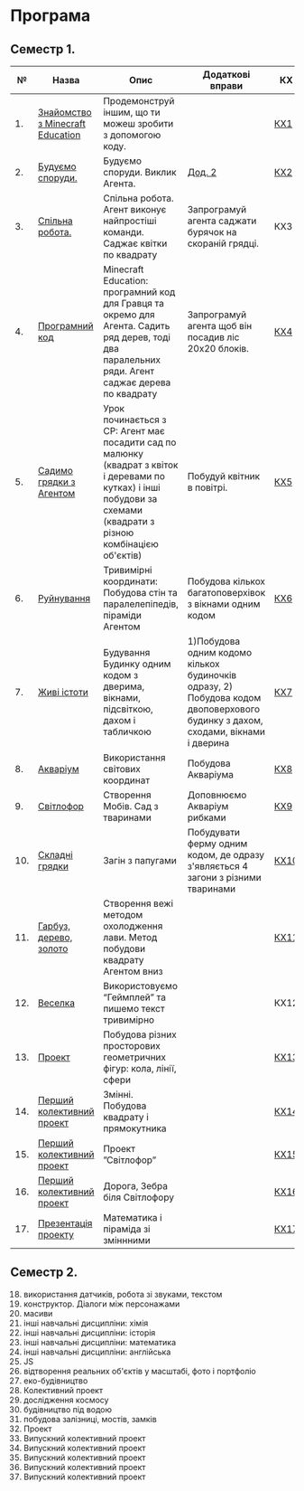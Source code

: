 # Програма
## Семестр 1.

|№|Назва|Опис|Додаткові вправи|КХ|
|---|---|---|---|--|
|1. |<a href = "../02textbook/lesson01">Знайомство з Minecraft Education </a> |Продемонструй іншим, що ти можеш зробити з допомогою коду.||<a href = 'https://create.kahoot.it/share/1-minecraft/ea736e61-2a4c-4605-a115-14220833c706'>КХ1</a>|
|2. |<a href = "../02textbook/lesson02">Будуємо споруди.</a>| Будуємо споруди. Виклик Агента.|<a href = "../06additionaltasks#task2/">Дод. 2</a>|<a href = 'https://create.kahoot.it/share/minecraft-2/2319195d-9fee-4d6d-9516-7c368a8b89f8'>КХ2</a>||
|3. |<a href = "../02textbook/lesson03">Спільна робота.</a> | Спільна робота. Агент виконує найпростіші команди. Саджає квітки по квадрату |Запрограмуй агента саджати бурячок на скораній грядці.|КХ3|
|4. |<a href = "../02textbook/lesson04">Програмний код</a> |Minecraft Education: програмний код для Гравця та окремо для Агента. Садить ряд дерев, тоді два паралельних ряди. Агент саджає дерева по квадрату |Запрограмуй агента щоб він посадив ліс 20х20 блоків.|<a href = 'https://create.kahoot.it/share/minecraft-4/ece3aef7-a443-485b-85ab-783d1ca76e20'>КХ4</a>|
|5. |<a href = "../02textbook/lesson05">Садимо грядки з Агентом </a>| Урок починається з СР: Агент має посадити сад по малюнку (квадрат з квіток і деревами по кутках) і інші побудови за схемами (квадрати з різною комбінацією об'єктів)|Побудуй квітник в повітрі.|<a href = 'https://create.kahoot.it/share/minecraft-5/992867c2-9d62-4584-a4a7-a1ca0c531efc'>КХ5</a>|
|6. |<a href = "../02textbook/lesson06">Руйнування</a>|Тривимірні координати: Побудова стін та  паралелепіпедів, піраміди Агентом|Побудова кількох багатоповерхівок з вікнами одним кодом|<a href = 'https://create.kahoot.it/share/minecraft-ee-6/4f3818f8-d446-49a0-822e-e68e2b18a51d'>КХ6</a>|
|7. |<a href = "../02textbook/lesson07">Живі істоти</a>|Будування Будинку одним кодом з дверима, вікнами, підсвіткою,  дахом і табличкою|1)Побудова одним кодомо кількох будиночків одразу, 2) Побудова кодом двоповерхового будинку з дахом, сходами, вікнами і дверина|<a href = 'https://create.kahoot.it/share/minecraft-ee-6/4f3818f8-d446-49a0-822e-e68e2b18a51d'>КХ7</a>|
|8. |<a href = "../02textbook/lesson08">Акваріум</a>|Використання світових координат|Побудова Акваріума|<a href = 'https://create.kahoot.it/share/minecraft-8/bd212547-7d32-4bd7-b2f9-f234f4d49b99'>КХ8</a>|
|9. |<a href = "../02textbook/lesson09">Світлофор</a>|Створення Мобів. Сад з тваринами|Доповнюємо Акваріум рибками|<a href = 'https://create.kahoot.it/share/minecraft-9/39201af2-d82c-41f4-8588-6e674ff113ff'>КХ9</a>|
|10.|<a href = "../02textbook/lesson10"> Складні грядки</a>|Загін з папугами|Побудувати ферму одним кодом, де одразу з'являється 4 загони з різними тваринами|<a href = 'https://create.kahoot.it/share/minecraft-11/ab1fa7d1-f1e8-4c5e-8f93-d10d3e2e13fe'>КХ10</a>|
|11.|<a href = "../02textbook/lesson11"> Гарбуз, дерево, золото</a>|Створення вежі методом охолодження лави. Метод побудови квадрату Агентом вниз||<a href = 'https://create.kahoot.it/share/minecraft-11/ab1fa7d1-f1e8-4c5e-8f93-d10d3e2e13fe'>КХ11</a>|
|12.|<a href = "../02textbook/lesson12"> Веселка|Використовуємо “Геймплей” та пишемо текст тривимірно</a>||КХ12|
|13.|<a href = "../02textbook/lesson13"> Проект|Побудова різних просторових геометричних фігур: кола, лінії, сфери</a>||<a href = 'https://create.kahoot.it/share/minecraft-13/3352d252-28c2-4011-8292-bfad8e7dd5bc'>КХ13</a>|
|14.|<a href = "../02textbook/lesson14"> Перший колективний проект|Змінні. Побудова квадрату і прямокутника</a>||<a href = 'https://create.kahoot.it/share/minecraft-ee-14/bca2eeef-087f-4f52-9cb2-d4f90c8df09d'>КХ14</a>|
|15.|<a href = "../02textbook/lesson15"> Перший колективний проект</a>|Проект ”Світлофор”||<a href = 'https://create.kahoot.it/share/minecraft-ee-15/f590ae7f-a66b-482d-9def-6ebaad8bf2ca'>КХ15</a>|
|16.|<a href = "../02textbook/lesson16"> Перший колективний проект</a>|Дорога, Зебра біля Світлофору||<a href = 'https://create.kahoot.it/share/minecraft-ee-16/5e9a5b57-d896-46e1-ae2a-87c3fe319fd8'>КХ16</a>|
|17.|<a href = "../02textbook/lesson17"> Презентація проекту</a>|Математика і піраміда зі зміннними||<a href = 'https://create.kahoot.it/share/minecraft-ee-16/5e9a5b57-d896-46e1-ae2a-87c3fe319fd8'>КХ17</a>|
## Семестр 2.
18. використання датчиків, робота зі звуками, текстом
19. конструктор. Діалоги між персонажами
20. масиви
21. інші навчальні дисципліни: хімія
22. інші навчальні дисципліни: історія
23. інші навчальні дисципліни: математика
24. інші навчальні дисципліни: англійська
25. JS
26. відтворення реальних об'єктів у масштабі, фото і портфоліо
27. еко-будівництво
28. Колективний проект
29. дослідження космосу
30. будівництво під водою
31. побудова залізниці, мостів, замків 
32. Проект
33. Випускний колективний проект
34. Випускний колективний проект
35. Випускний колективний проект
36. Випускний колективний проект
37. Випускний колективний проект

